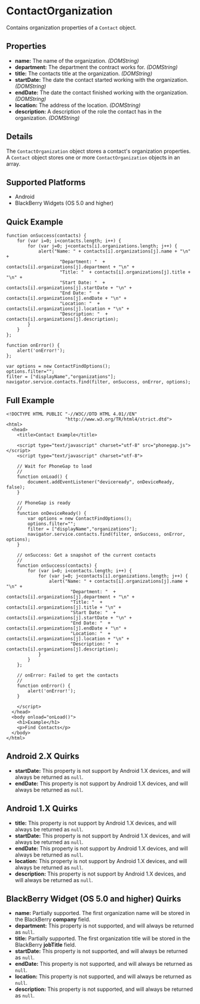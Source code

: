 ContactOrganization
===================

Contains organization properties of a `Contact` object.

Properties
----------

- __name:__ The name of the organization. _(DOMString)_
- __department:__ The department the contract works for. _(DOMString)_
- __title:__ The contacts title at the organization. _(DOMString)_
- __startDate:__ The date the contact started working with the organization. _(DOMString)_
- __endDate:__ The date the contact finished working with the organization. _(DOMString)_
- __location:__ The address of the location. _(DOMString)_
- __description:__ A description of the role the contact has in the organization. _(DOMString)_

Details
-------

The `ContactOrganization` object stores a contact's organization properties.  A `Contact` object stores one or more `ContactOrganization` objects in an array. 

Supported Platforms
-------------------

- Android
- BlackBerry Widgets (OS 5.0 and higher)

Quick Example
-------------

    function onSuccess(contacts) {
		for (var i=0; i<contacts.length; i++) {
			for (var j=0; j<contacts[i].organizations.length; j++) {
				alert("Name: " + contacts[i].organizations[j].name + "\n" + 
						"Department: "  + contacts[i].organizations[j].department + "\n" + 
						"Title: "  + contacts[i].organizations[j].title + "\n" + 
						"Start Date: "  + contacts[i].organizations[j].startDate + "\n" + 
						"End Date: "  + contacts[i].organizations[j].endDate + "\n" + 
						"Location: "  + contacts[i].organizations[j].location + "\n" + 
						"Description: "  + contacts[i].organizations[j].description);
			}
		}
    };

    function onError() {
        alert('onError!');
    };

    var options = new ContactFindOptions();
	options.filter="";
	filter = ["displayName","organizations"];
    navigator.service.contacts.find(filter, onSuccess, onError, options);

Full Example
------------

    <!DOCTYPE HTML PUBLIC "-//W3C//DTD HTML 4.01//EN"
                          "http://www.w3.org/TR/html4/strict.dtd">
    <html>
      <head>
        <title>Contact Example</title>

        <script type="text/javascript" charset="utf-8" src="phonegap.js"></script>
        <script type="text/javascript" charset="utf-8">

        // Wait for PhoneGap to load
        //
        function onLoad() {
            document.addEventListener("deviceready", onDeviceReady, false);
        }

        // PhoneGap is ready
        //
        function onDeviceReady() {
			var options = new ContactFindOptions();
			options.filter="";
			filter = ["displayName","organizations"];
			navigator.service.contacts.find(filter, onSuccess, onError, options);
        }
    
        // onSuccess: Get a snapshot of the current contacts
        //
		function onSuccess(contacts) {
			for (var i=0; i<contacts.length; i++) {
				for (var j=0; j<contacts[i].organizations.length; j++) {
					alert("Name: " + contacts[i].organizations[j].name + "\n" + 
							"Department: "  + contacts[i].organizations[j].department + "\n" + 
							"Title: "  + contacts[i].organizations[j].title + "\n" + 
							"Start Date: "  + contacts[i].organizations[j].startDate + "\n" + 
							"End Date: "  + contacts[i].organizations[j].endDate + "\n" + 
							"Location: "  + contacts[i].organizations[j].location + "\n" + 
							"Description: "  + contacts[i].organizations[j].description);
				}
			}
		};
    
        // onError: Failed to get the contacts
        //
        function onError() {
            alert('onError!');
        }

        </script>
      </head>
      <body onload="onLoad()">
        <h1>Example</h1>
        <p>Find Contacts</p>
      </body>
    </html>

Android 2.X Quirks
------------------

- __startDate:__ This property is not support by Android 1.X devices, and will always be returned as `null`. 
- __endDate:__ This property is not support by Android 1.X devices, and will always be returned as `null`. 
	
Android 1.X Quirks
------------------

- __title:__ This property is not support by Android 1.X devices, and will always be returned as `null`. 
- __startDate:__ This property is not support by Android 1.X devices, and will always be returned as `null`. 
- __endDate:__ This property is not support by Android 1.X devices, and will always be returned as `null`. 
- __location:__ This property is not support by Android 1.X devices, and will always be returned as `null`. 
- __description:__ This property is not support by Android 1.X devices, and will always be returned as `null`. 

BlackBerry Widget (OS 5.0 and higher) Quirks
--------------------------------------------

- __name:__ Partially supported.  The first organization name will be stored in the BlackBerry __company__ field.
- __department:__ This property is not supported, and will always be returned as `null`.
- __title:__ Partially supported.  The first organization title will be stored in the BlackBerry __jobTitle__ field.
- __startDate:__ This property is not supported, and will always be returned as `null`.
- __endDate:__ This property is not supported, and will always be returned as `null`.
- __location:__ This property is not supported, and will always be returned as `null`.
- __description:__ This property is not supported, and will always be returned as `null`.


